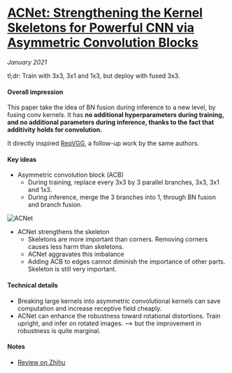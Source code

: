 # [ACNet: Strengthening the Kernel Skeletons for Powerful CNN via Asymmetric Convolution Blocks](https://arxiv.org/abs/1908.03930)

_January 2021_

tl;dr: Train with 3x3, 3x1 and 1x3, but deploy with fused 3x3.

#### Overall impression
This paper take the idea of BN fusion during inference to a new level, by fusing conv kernels. It has **no additional hyperparameters during training, and no additional parameters during inference, thanks to the fact that additivity holds for convolution.**

It directly inspired [RepVGG](repvgg.md), a follow-up work by the same authors. 

#### Key ideas
- Asymmetric convolution block (ACB)
	- During training, replace every 3x3 by 3 parallel branches, 3x3, 3x1 and 1x3. 
	- During inference, merge the 3 branches into 1, through BN fusion and branch fusion.

![ACNet](https://pic3.zhimg.com/80/v2-c530c6327fbc39319f6c44eca3291e12_1440w.jpg)
- ACNet strengthens the skeleton
	- Skeletons are more important than corners. Removing corners causes less harm than skeletons. 
	- ACNet aggravates this imbalance
	- Adding ACB to edges cannot diminish the importance of other parts. Skeleton is still very important.


#### Technical details
- Breaking large kernels into asymmetric convolutional kernels can save computation and increase receptive field cheaply.
- ACNet can enhance the robustness toward rotational distortions. Train upright, and infer on rotated images. --> but the improvement in robustness is quite marginal.

#### Notes
- [Review on Zhihu](https://zhuanlan.zhihu.com/p/131282789)

